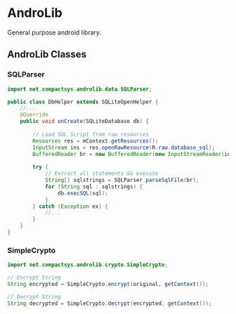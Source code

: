 AndroLib
========

General purpose android library.

AndroLib Classes
----------------

### SQLParser ###

```java
import net.compactsys.androlib.data.SQLParser;

public class DbHelper extends SQLiteOpenHelper {
	//...
	@Override
	public void onCreate(SQLiteDatabase db) {
		
		// Load SQL Script from raw resources
		Resources res = mContext.getResources();
		InputStream ins = res.openRawResource(R.raw.database_sql);		
		BufferedReader br = new BufferedReader(new InputStreamReader(ins));
		
		try {
			// Extract all statements && execute
			String[] sqlstrings = SQLParser.parseSqlFile(br);
			for (String sql : sqlstrings) {
				db.execSQL(sql);
			}
		} catch (Exception ex) {
			//...
		}
	}
}
```

### SimpleCrypto ###


```java
import net.compactsys.androlib.crypto.SimpleCrypto;

// Encrypt String
String encrypted = SimpleCrypto.encrypt(original, getContext());

// Decrypt String
String decrypted = SimpleCrypto.decrypt(encrypted, getContext());

```
